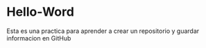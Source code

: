 # Hello-Word
Esta es una practica para aprender a crear un repositorio y guardar informacion en GitHub



